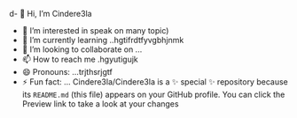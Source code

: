 d- 👋 Hi, I’m Cindere3la
- 👀 I’m interested in speak on many topic)
- 🌱 I’m currently learning ..hgtifrdtfyvgbhjnmk
- 💞️ I’m looking to collaborate on ...
- 📫 How to reach me .hgyutigujk
- 😄 Pronouns: ...trjthsrjgtf
- ⚡ Fun fact: ...
Cindere3la/Cindere3la is a ✨ special ✨ repository because its `README.md` (this file) appears on your GitHub profile.
You can click the Preview link to take a look at your changes
